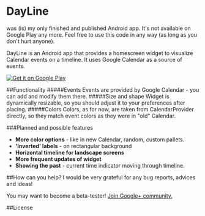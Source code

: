 # DayLine

was (is) my only finished and published Android app. It's not available on Google Play any more. Feel free to use this code in any way (as long as you don't hurt anyone). 


DayLine is an Android app that provides a homescreen widget to visualize Calendar events on a timeline.
It uses Google Calendar as a source of events.

<a href="https://play.google.com/store/apps/details?id=com.ineptus.dayline">
  <img alt="Get it on Google Play"
       src="https://developer.android.com/images/brand/en_generic_rgb_wo_45.png" />
</a>


##Functionality
#####Events
Events are provided by Google Calendar - you can add and modify them there.
#####Size and shape
Widget is dynamically resizable, so you should adjust it to your preferences after placing.
#####Colors
Colors, as for now, are taken from CalendarProvider directly, so they match event colors as they were in "old" Calendar.

###Planned and possible features

* **More color options** - like in new Calendar, random, custom pallets.
* **'Inverted' labels** - on rectangular background
* **Horizontal timeline for landscape screens**
* **More frequent updates of widget**
* **Showing the past** - current time indicator moving through timeline.

##How can you help?
I would be very grateful for any bug reports, advices and ideas!

You may want to become a beta-tester! [Join Google+ community.](https://plus.google.com/communities/102864537365759669940)

##License
